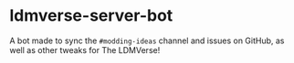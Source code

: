 # ldmverse-server-bot
A bot made to sync the `#modding-ideas` channel and issues on GitHub, as well as other tweaks for The LDMVerse!
